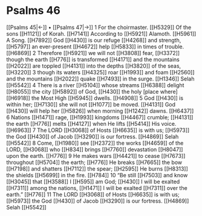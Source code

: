 # Psalms 46
[[Psalms 45|←]] • [[Psalms 47|→]]
1 For the choirmaster. [[H5329]] Of the sons [[H1121]] of Korah. [[H7141]] According to [[H5921]] Alamoth. [[H5961]] A Song. [[H7892]] God [[H430]] is our refuge [[H4268]] and strength, [[H5797]] an ever-present [[H4672]] help [[H5833]] in times of trouble. [[H6869]] 
2 Therefore [[H5921]] we will not [[H3808]] fear, [[H3372]] though the earth [[H776]] is transformed [[H4171]] and the mountains [[H2022]] are toppled [[H4131]] into the depths [[H3820]] of the seas, [[H3220]] 
3 though its waters [[H4325]] roar [[H1993]] and foam [[H2560]] and the mountains [[H2022]] quake [[H7493]] in the surge. [[H1346]] Selah [[H5542]] 
4 There is a river [[H5104]] whose streams [[H6388]] delight [[H8055]] the city [[H5892]] of God, [[H430]] the holy [place where] [[H6918]] the Most High [[H5945]] dwells. [[H4908]] 
5 God [[H430]] is within her; [[H7130]] she will not [[H1077]] be moved. [[H4131]] God [[H430]] will help her [[H5826]] when morning [[H1242]] dawns. [[H6437]] 
6 Nations [[H1471]] rage, [[H1993]] kingdoms [[H4467]] crumble; [[H4131]] the earth [[H776]] melts [[H4127]] when He lifts [[H5414]] His voice. [[H6963]] 
7 The LORD [[H3068]] of Hosts [[H6635]] is with us; [[H5973]] the God [[H430]] of Jacob [[H3290]] is our fortress. [[H4869]] Selah [[H5542]] 
8 Come, [[H1980]] see [[H2372]] the works [[H4659]] of the LORD, [[H3068]] who [[H834]] brings [[H7760]] devastation [[H8047]] upon the earth. [[H776]] 
9 He makes wars [[H4421]] to cease [[H7673]] throughout [[H5704]] the earth; [[H776]] He breaks [[H7665]] the bow [[H7198]] and shatters [[H7112]] the spear; [[H2595]] He burns [[H8313]] the shields [[H5699]] in the fire. [[H784]] 
10 “Be still [[H7503]] and know [[H3045]] that [[H3588]] I [[H595]] am God; [[H430]] I will be exalted [[H7311]] among the nations, [[H1471]] I will be exalted [[H7311]] over the earth.” [[H776]] 
11 The LORD [[H3068]] of Hosts [[H6635]] is with us; [[H5973]] the God [[H430]] of Jacob [[H3290]] is our fortress. [[H4869]] Selah [[H5542]] 
